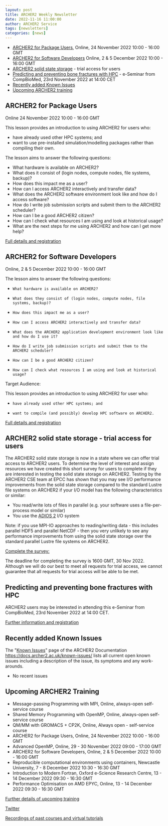 ```yaml
---
layout: post
title: ARCHER2 Weekly Newsletter
date: 2022-11-16 11:00:00
author: ARCHER2 Service
tags: [newsletters] 
categories: [news]
---
```



- [ARCHER2 for Package Users](#archer2-for-package-users), Online, 24 November 2022 10:00 - 16:00 GMT 
- [ARCHER2 for Software Developers](#archer2-for-software-developers) Online, 2 & 5 December 2022 10:00 - 16:00 GMT
- [ARCHER2 solid state storage](#archer2-solid-state-storage---trial-access-for-users) - trial access for users
- [Predicting and preventing bone fractures with HPC](#predicting-and-preventing-bone-fractures-with-hpc) - e-Seminar from CompBioMed,  23rd November 2022 at 14:00 CET
- [Recently added Known Issues](#recently-added-known-issues)
- [Upcoming ARCHER2 training](#upcoming-archer2-training)

<!--more-->
 

## ARCHER2 for Package Users 	

Online 	24 November 2022 10:00 - 16:00 GMT 

This lesson provides an introduction to using ARCHER2 for users who:

- have already used other HPC systems; and
- want to use pre-installed simulation/modelling packages rather than compiling their own.

The lesson aims to answer the following questions:

- What hardware is available on ARCHER2?
- What does it consist of (login nodes, compute nodes, file systems, backup)?
- How does this impact me as a user?
- How can I access ARCHER2 interactively and transfer data?
- What does the ARCHER2 software environment look like and how do I access software?
- How do I write job submission scripts and submit them to the ARCHER2 scheduler?
- How can I be a good ARCHER2 citizen?
- How can I check what resources I am using and look at historical usage?
- What are the next steps for me using ARCHER2 and how can I get more help?

[Full details and registration](https://www.archer2.ac.uk/training/#upcoming-training)


## ARCHER2 for Software Developers

Online, 2 & 5 December 2022 10:00 - 16:00 GMT 

The lesson aims to answer the following questions:

-     What hardware is available on ARCHER2?
-     What does they consist of (login nodes, compute nodes, file systems, backup)?
-     How does this impact me as a user?
-     How can I access ARCHER2 interactively and transfer data?
-     What does the ARCHER2 application development environment look like and how do I use it?
-     How do I write job submission scripts and submit them to the ARCHER2 scheduler?
-     How can I be a good ARCHER2 citizen?
-     How can I check what resources I am using and look at historical usage?

Target Audience:

This lesson provides an introduction to using ARCHER2 for user who:

-     have already used other HPC systems; and
-     want to compile (and possibly) develop HPC software on ARCHER2.
	
[Full details and registration](https://www.archer2.ac.uk/training/#upcoming-training)


## ARCHER2 solid state storage - trial access for users

The ARCHER2 solid state storage is now in a state where we can offer trial access to ARCHER2 users. To determine the level of interest and assign resources we have created this short survey for users to complete if they are interested in testing the solid state storage on ARCHER2. Testing by the ARCHER2 CSE team at EPCC has shown that you may see I/O performance improvements from the solid state storage compared to the standard Lustre file systems on ARCHER2 if your I/O model has the following characteristics or similar:

 - You read/write lots of files in parallel (e.g. your software uses a file-per-process model or similar)
 - You use the  [ADIOS 2](https://adios2.readthedocs.io/en/latest/)  I/O system

Note: if you use MPI-IO approaches to reading/writing data - this includes parallel HDF5 and parallel NetCDF - then you very unlikely to see any performance improvements from using the solid state storage over the standard parallel Lustre file systems on ARCHER2.

[Complete the survey:](https://edin.ac/3DAhpJQ)

The deadline for completing the survey is 1600 GMT, 30 Nov 2022. Although we will do our best to meet all requests for trial access, we cannot guarantee that all requests for trial access will be able to be met.


## Predicting and preventing bone fractures with HPC 

ARCHER2 users may be interested in attending this e-Seminar from CompBioMed,  23rd November 2022 at 14:00 CET. 

[Further information and registration](https://www.compbiomed.eu/compbiomed-e-seminar-28/)

## Recently added Known Issues
 
The "[Known Issues](https://docs.archer2.ac.uk/known-issues/)" page of the ARCHER2 Documentation
<https://docs.archer2.ac.uk/known-issues/>
lists all current open known issues including a description of the issue, its symptoms and any work-arounds.

- No recent issues


## Upcoming ARCHER2 Training

- Message-passing Programming with MPI, Online, always-open self-service course
- Shared Memory Programming with OpenMP, Online, always-open self-service course
- QM/MM with GROMACS + CP2K, Online, Always open - self-service course
- ARCHER2 for Package Users, Online, 24 November 2022 10:00 - 16:00 GMT 
- Advanced OpenMP, Online, 29 - 30 November 2022 09:00 - 17:00 GMT 
- ARCHER2 for Software Developers, Online, 2 & 5 December 2022 10:00 - 16:00 GMT 
- Reproducible computational environments using containers, Newcastle University, 7 - 8 December 2022 10:30 - 16:30 GMT 	
- Introduction to Modern Fortran, Oxford e-Science Research Centre, 13 - 14 December 2022 09:30 - 16:30 GMT 	 
- Performance Optimisation on AMD EPYC, Online, 13 - 14 December 2022 09:30 - 16:30 GMT


[Further details of upcoming training](https://www.archer2.ac.uk/training/#upcoming-training)


[Twitter](https://twitter.com/ARCHER2_HPC)

[Recordings of past courses and virtual tutorials](https://www.archer2.ac.uk/training/materials/)

